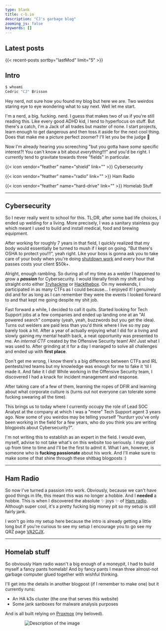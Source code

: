 ```yaml
---
type: blank
title: c-b.io
description: "CJ's garbage blog"
zooming_js: false
keywords: []
---
```


## Latest posts

{{< recent-posts sortby="lastMod" limit="5" >}}

## Intro

```bash
$ whoami
Cedric "CJ" Brisson
```

Hey nerd, not sure how you found my blog but here we are. Two weirdos staring eye to eye wondering what to say next. Well let me start.

I'm a nerd, a big. fucking. nerd. I guess that makes two of us if you're still reading this. Like every good ADHD kid, I tend to hyperfocus on stuff. But there's a catch, I'm a Jack of all trades but master of none. I start projects, learn enough to get dangerous and then toss it aside for the next cool thing. Does that make me a picture perfect zoomer? I'll let you be the judge :shrug:

Now I'm already hearing you screeching "but you gotta have _some_ specific interest?! You can't know a bit about _everything_!!!" and you'd be right. I currently tend to gravitate towards three "fields" in particular.

{{< icon vendor="feather" name="shield" link="" >}} Cybersecurity 

{{< icon vendor="feather" name="radio" link="" >}} Ham Radio

{{< icon vendor="feather" name="hard-drive" link="" >}} Homelab Stuff

---

## Cybersecurity

So I never really went to school for this. TL;DR, after some bad life choices, I ended up welding for a living. More precisely, I was a sanitary stainless guy which meant I used to build and install medical, food and brewing equipment.

After working for roughly 7 years in that field, I quickly realized that my body would essentially be turned to mush if I kept on going. "But there's OSHA to protect you!!!", yeah right. Like your boss is gonna ask you to take care of your body when you're doing [shutdown work](https://au.jora.com/blog/what-are-shutdown-jobs-and-how-to-get-one/) and every hour that passes costs your client $50k+.

Alright, enough rambling. So during all of my time as a welder I happened to grow a **_passion_** for Cybersecurity. I would literally finish my shift and hop straight onto either [Tryhackme](https://tryhackme.com/) or [Hackthebox](https://www.hackthebox.com/). On my weekends, I participated in as many CTFs as I could because... I enjoyed it! I genuinely did and for as long as I can remember they were the events I looked forward to and that kept me going despite my shit job.

Fast forward a while, I decided to call it quits. Started looking for Tech Support jobs at a few companies and ended up landing one at an "AI powered search" company (yeah, yeah, buzzwords but you get the idea). Turns out welders are paid less than you'd think where I live so my pay barely took a hit. After a year of actually enjoying what I did for a living and slowly gaining my mental health back, a neat opportunity was presented to me. An _internal CTF_ created by the Offensive Security team! Ah! Just what I was used to. After grinding at it for a day I managed to solve all challenges and ended up with **first place**.

Don't get me wrong, I know there's a big difference between CTFs and IRL pentests/red teams but my knowledge was enough for me to fake it 'til I made it. And fake it I did! While working in the Offensive Security team, I discovered I had a knack for incident management and response. 

After taking care of a few of them, learning the ropes of DFIR and learning about what corporate culture is (turns out not everyone can tolerate some fucking swearing all the time).  

This brings us to today where I currently occupy the role of Lead SOC Analyst at the company at which I was a "mere" Tech Support agent 3 years ago. Now some of you weirdos may be telling yourself "hurdurr you've only been working in the field for a few years, who do you think you are writing blogposts about Cybersecurity?". 

I'm not writing this to establish as an expert in the field. I would even, myself, advise to not take what's on this website too seriously. I may goof up from time to time and I'll be the first to admit it. What I am, however, is someone who is **fucking passionate** about his work. And I'll make sure to make some of that shine through these shitbag blogposts :)

---

## Ham Radio

So now I've turned a passion into work. Obviously, because we can't have good things in life, this meant this was no longer a hobbie. And I **needed** a hobbie. This is when I discovered the absolute :sparkles: joys :sparkles: of [Ham radio](https://en.wikipedia.org/wiki/Amateur_radio). Although super cool, it's a pretty fucking big money pit so my setup is still fairly jank.

I won't go into my setup here because the intro is already getting a little long but if you're curious to see my setup I encourage you to go see my QRZ page [VA2CJX](https://www.qrz.com/db/VA2CJX).

---

## Homelab stuff

So obviously Ham radio wasn't a big enough of a moneypit, I had to build myself a fancy pants homelab! And by fancy pants I mean three almost-not garbage computer glued together with wishful thinking.

I'll get into the details in another blogpost (if I remember to make one) but it currently runs:
- An HA k3s cluster (the one that serves this website)
- Some jank sanboxes for malware analysis purposes

And is all built relying on [Proxmox](https://www.proxmox.com/) (my beloved).

<img src="/images/homelab.webp" alt="Description of the image" style="max-width: 75%; height: auto; display: block; margin: 0 auto;">

